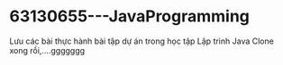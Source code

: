 # 63130655---JavaProgramming

Lưu các bài thực hành bài tập dự án trong học tập Lập trình Java
Clone xong rồi,....ggggggg
